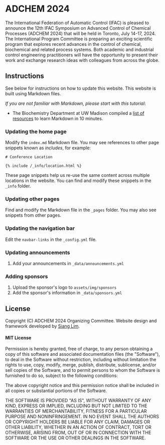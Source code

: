 # ADCHEM 2024

The International Federation of Automatic Control (IFAC) is pleased to announce the 12th IFAC Symposium on Advanced Control of Chemical Processes (ADCHEM 2024) that will be held in Toronto, July 14-17, 2024. The International Program Committee is preparing an exciting scientific program that explores recent advances in the control of chemical, biochemical and related process systems. Both academic and industrial control engineering practitioners will have the opportunity to present their work and exchange research ideas with colleagues from across the globe.

## Instructions

See below for instructions on how to update this website. This website is built using Markdown files.

*If you are not familiar with Markdown, please start with this tutorial*:

- The Biochemistry Department at UW Madison compiled a [list of resources](https://bcrf.biochem.wisc.edu/2021/06/03/do-yourself-a-favor-learn-markdown-master-it-in-10-minutes/) to learn Markdown in 10 minutes.

### Updating the home page

Modify the `index.md` Markdown file. You may see references to other page snippets known as *includes*, for example:

```
# Conference Location

{% include /_info/location.html %}
```

These page snippets help us re-use the same content across multiple locations in the website. You can find and modify these snippets in the `_info` folder.

### Updating other pages

Find and modify the Markdown file in the `_pages` folder. You may also see snippets from other pages.

### Updating the navigation bar
Edit the `navbar-links` in the `_config.yml` file.

### Updating announcements

1. Add your announcements in `_data/announcements.yml`

### Adding sponsors

1. Upload the sponsor's logo to `assets/img/sponsors`
2. Add the sponsor's information in `_data/sponsors.yml`

## License

Copyright (C) ADCHEM 2024 Organizing Committee. Website design and framework developed by [Siang Lim](https://www.siang.ca).

#### MIT License
Permission is hereby granted, free of charge, to any person obtaining a copy of this software and associated documentation files (the "Software"), to deal in the Software without restriction, including without limitation the rights to use, copy, modify, merge, publish, distribute, sublicense, and/or sell copies of the Software, and to permit persons to whom the Software is furnished to do so, subject to the following conditions:

The above copyright notice and this permission notice shall be included in all copies or substantial portions of the Software.

THE SOFTWARE IS PROVIDED "AS IS", WITHOUT WARRANTY OF ANY KIND, EXPRESS OR IMPLIED, INCLUDING BUT NOT LIMITED TO THE WARRANTIES OF MERCHANTABILITY, FITNESS FOR A PARTICULAR PURPOSE AND NONINFRINGEMENT. IN NO EVENT SHALL THE AUTHORS OR COPYRIGHT HOLDERS BE LIABLE FOR ANY CLAIM, DAMAGES OR OTHER LIABILITY, WHETHER IN AN ACTION OF CONTRACT, TORT OR OTHERWISE, ARISING FROM, OUT OF OR IN CONNECTION WITH THE SOFTWARE OR THE USE OR OTHER DEALINGS IN THE SOFTWARE.
